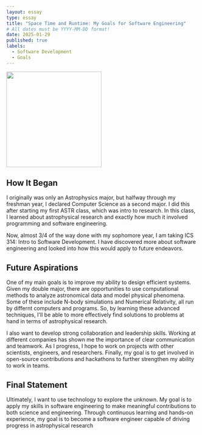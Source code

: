 ```yaml
---
layout: essay
type: essay
title: "Space Time and Runtime: My Goals for Software Engineering"
# All dates must be YYYY-MM-DD format!
date: 2025-01-29
published: true
labels:
  - Software Development
  - Goals
---
```

<img width="250px" 
     class="rounded float-start pe-4" 
     src="../img/spacetimeruntime.png" >

## How It Began

I originally was only an Astrophysics major, but halfway through my freshman year, I declared Computer Science as a second major. I did this after starting my first ASTR class, which was intro to research. In this class, I learned about astrophysical research and exactly how much it involved programming and software engineering.

Now, almost 3/4 of the way done with my sophomore year, I am taking ICS 314: Intro to Software Development. I have discovered more about software engineering and looked into how this would apply to future endeavors.

## Future Aspirations

One of my main goals is to improve my ability to design efficient systems. Given my double major, there are opportunities to use computational methods to analyze astronomical data and model physical phenomena. Some of these include N-body simulations and Numerical Relativity, all run by differnt computers and programs. So, by learning these advanced techniques, I'll be able to more effectively find solutions to problems at hand in terms of astrophysical research.

I also want to develop strong collaboration and leadership skills. Working at different companies has shown me the importance of clear communication and teamwork. As I progress, I hope to work on projects with other scientists, engineers, and researchers. Finally, my goal is to get involved in open-source contributions and hackathons to further strengthen my ability to work in teams.

## Final Statement

Ultimately, I want to use technology to explore the unknown. My goal is to apply my skills in software engineering to make meaningful contributions to both science and engineering. Through continuous learning and hands-on experience, my goal is to become a software engineer capable of driving progress in astrophysical research
